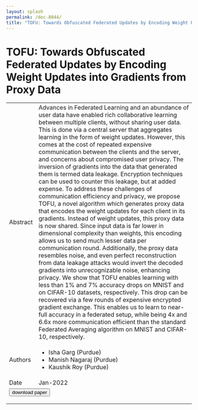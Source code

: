 ```yaml
---
layout: splash
permalink: /doc-8044/
title: "TOFU: Towards Obfuscated Federated Updates by Encoding Weight Updates into Gradients from Proxy Data"
---
```


# TOFU: Towards Obfuscated Federated Updates by Encoding Weight Updates into Gradients from Proxy Data

<table>
    <tbody>
    <tr>
        <td>Abstract</td>
        <td>Advances in Federated Learning and an abundance of user data have enabled rich collaborative learning between multiple clients, without sharing user data. This is done via a central server that aggregates learning in the form of weight updates. However, this comes at the cost of repeated expensive communication between the clients and the server, and concerns about compromised user privacy. The inversion of gradients into the data that generated them is termed data leakage. Encryption techniques can be used to counter this leakage, but at added expense. To address these challenges of communication efficiency and privacy, we propose TOFU, a novel algorithm which generates proxy data that encodes the weight updates for each client in its gradients. Instead of weight updates, this proxy data is now shared. Since input data is far lower in dimensional complexity than weights, this encoding allows us to send much lesser data per communication round. Additionally, the proxy data resembles noise, and even perfect reconstruction from data leakage attacks would invert the decoded gradients into unrecognizable noise, enhancing privacy. We show that TOFU enables learning with less than 1% and 7% accuracy drops on MNIST and on CIFAR-10 datasets, respectively. This drop can be recovered via a few rounds of expensive encrypted gradient exchange. This enables us to learn to near-full accuracy in a federated setup, while being 4x and 6.6x more communication efficient than the standard Federated Averaging algorithm on MNIST and CIFAR-10, respectively.</td>
    </tr>
    <tr>
        <td>Authors</td>
        <td>
            <ul>
                <li>Isha Garg (Purdue)</li>
                <li>Manish Nagaraj (Purdue)</li>
                <li>Kaushik Roy (Purdue)</li>
            </ul>
        </td>
    </tr>
    <tr>
        <td>Date</td>
        <td>Jan-2022</td>
    </tr>
    <tr>
        <td colspan="2">
            <form method="get" action="https://arxiv.org/abs/2201.08494">
                <button type="submit">download paper</button>
            </form>
        </td>
    </tr>
    </tbody>
</table>

